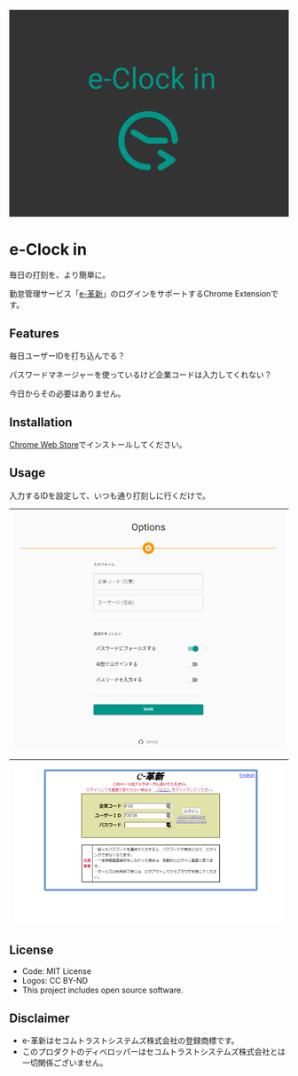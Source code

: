 ![top](./res/top.png)

# e-Clock in

毎日の打刻を、より簡単に。

勤怠管理サービス「[e-革新](https://www.e-kakushin.com/login/)」のログインをサポートするChrome Extensionです。

## Features

毎日ユーザーIDを打ち込んでる？

パスワードマネージャーを使っているけど企業コードは入力してくれない？

今日からその必要はありません。

## Installation

[Chrome Web Store](https://chrome.google.com/webstore/detail/e-clock-in/ehgdbinldmgpdilamgemfibdhimdfljo)でインストールしてください。

## Usage

入力するIDを設定して、いつも通り打刻しに行くだけで。

|![opt](./res/opt.png)|
|:-:|

|![secom](./res/secom.png)|
|:-:|

## License

* Code: MIT License
* Logos: CC BY-ND
* This project includes open source software.

## Disclaimer

* e-革新はセコムトラストシステムズ株式会社の登録商標です。
* このプロダクトのディベロッパーはセコムトラストシステムズ株式会社とは一切関係ございません。

